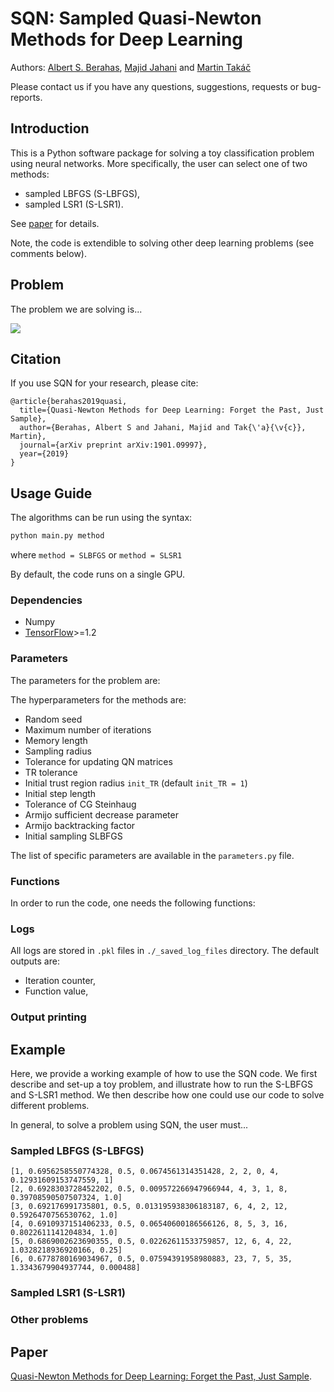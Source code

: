 # SQN: Sampled Quasi-Newton Methods for Deep Learning

Authors: [Albert S. Berahas](https://sites.google.com/a/u.northwestern.edu/albertsberahas/home), [Majid Jahani](http://coral.ise.lehigh.edu/maj316/) and [Martin Takáč](http://mtakac.com/)

Please contact us if you have any questions, suggestions, requests or bug-reports.

## Introduction
This is a Python software package for solving a toy classification problem using neural networks. More specifically, the user can select one of two methods:
- sampled LBFGS (S-LBFGS),
- sampled LSR1 (S-LSR1).

See [paper](https://arxiv.org/abs/1901.09997) for details.

Note, the code is extendible to solving other deep learning problems (see comments below).

## Problem
The problem we are solving is...

![](https://user-images.githubusercontent.com/17861925/52918364-18a5ab00-32c4-11e9-8486-0f5a4cc97178.png)

## Citation
If you use SQN for your research, please cite:

```
@article{berahas2019quasi,
  title={Quasi-Newton Methods for Deep Learning: Forget the Past, Just Sample},
  author={Berahas, Albert S and Jahani, Majid and Tak{\'a}{\v{c}}, Martin},
  journal={arXiv preprint arXiv:1901.09997},
  year={2019}
}
```

## Usage Guide
The algorithms can be run using the syntax:
```bash 
python main.py method
```
where ```method = SLBFGS``` or ```method = SLSR1```

By default, the code runs on a single GPU.

### Dependencies
* Numpy
* [TensorFlow](https://www.tensorflow.org/)>=1.2

### Parameters
The parameters for the problem are:


The hyperparameters for the methods are:
- Random seed
- Maximum number of iterations
- Memory length
- Sampling radius
- Tolerance for updating QN matrices
- TR tolerance
- Initial trust region radius ```init_TR``` (default ```init_TR = 1```)
- Initial step length
- Tolerance of CG Steinhaug
- Armijo sufficient decrease parameter
- Armijo backtracking factor
- Initial sampling SLBFGS

The list of specific parameters are available in the ``parameters.py`` file.

### Functions
In order to run the code, one needs the following functions:

### Logs
All logs are stored in ``.pkl`` files in ``./_saved_log_files`` directory. The default outputs are:
- Iteration counter,
- Function value,

### Output printing

## Example

Here, we provide a working example of how to use the SQN code. We first describe and set-up a toy problem, and illustrate how to run the S-LBFGS and S-LSR1 method. We then describe how one could use our code to solve different problems.

In general, to solve a problem using SQN, the user must...



### Sampled LBFGS (S-LBFGS)

```
[1, 0.6956258550774328, 0.5, 0.0674561314351428, 2, 2, 0, 4, 0.12931609153747559, 1]
[2, 0.6928303728452202, 0.5, 0.009572266947966944, 4, 3, 1, 8, 0.39708590507507324, 1.0]
[3, 0.692176991735801, 0.5, 0.013195938306183187, 6, 4, 2, 12, 0.5926470756530762, 1.0]
[4, 0.6910937151406233, 0.5, 0.06540600186566126, 8, 5, 3, 16, 0.8022611141204834, 1.0]
[5, 0.6869002623690355, 0.5, 0.02262611533759857, 12, 6, 4, 22, 1.0328218936920166, 0.25]
[6, 0.6778780169034967, 0.5, 0.07594391958980883, 23, 7, 5, 35, 1.3343679904937744, 0.000488]
```

### Sampled LSR1 (S-LSR1)

### Other problems

## Paper
[Quasi-Newton Methods for Deep Learning: Forget the Past, Just Sample](https://arxiv.org/abs/1901.09997). 


